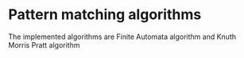 # Pattern matching algorithms

The implemented algorithms are Finite Automata algorithm and Knuth Morris Pratt algorithm